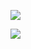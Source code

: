 ![](https://github-readme-stats.vercel.app/api?username=Kryshtapovich&show_icons=true&&bg_color=0,5f2c82,0abfbc&title_color=fff&text_color=fff&icon_color=fff&hide=issues&count_private=true&include_all_commits=true)  

![](https://github-readme-stats.vercel.app/api/top-langs/?username=Kryshtapovich&bg_color=0,5f2c82,0abfbc&title_color=fff&text_color=fff)
